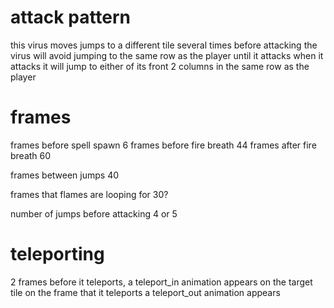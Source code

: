 # attack pattern
this virus moves jumps to a different tile several times before attacking
the virus will avoid jumping to the same row as the player until it attacks
when it attacks it will jump to either of its front 2 columns in the same row as the player

# frames
frames before spell spawn
6
frames before fire breath
44
frames after fire breath
60

frames between jumps
40

frames that flames are looping for
30?

number of jumps before attacking
4 or 5

# teleporting
2 frames before it teleports, a teleport_in animation appears on the target tile
on the frame that it teleports a teleport_out animation appears
